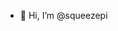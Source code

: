 - 👋 Hi, I’m @squeezepi


<!---
squeezepi/squeezepi is a ✨ special ✨ repository because its `README.md` (this file) appears on your GitHub profile.
You can click the Preview link to take a look at your changes.
--->

